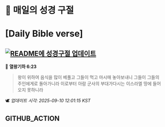 # 🙏 매일의 성경 구절
# [Daily Bible verse]
## [![README에 성경구절 업데이트](https://github.com/DONGSUKA/first_test/actions/workflows/update-readme-bible.yml/badge.svg)](https://github.com/DONGSUKA/first_test/actions/workflows/update-readme-bible.yml)
<!-- START_BIBLE_VERSE -->
📖 **열왕기하 6:23**
> 왕이 위하여 음식을 많이 베풀고 그들이 먹고 마시매 놓아보내니 그들이 그들의 주인에게로 돌아가니라 이로부터 아람 군사의 부대가다시는 이스라엘 땅에 들어오지 못하니라

🕊️ _업데이트 시각: 2025-09-10 12:01:15 KST_
  <!-- END_BIBLE_VERSE -->
## GITHUB_ACTION
